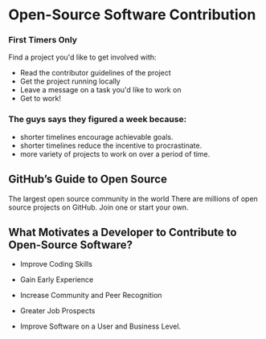 # Open-Source Software Contribution

### First Timers Only

Find a project you'd like to get involved with:

+ Read the contributor guidelines of the project
+ Get the project running locally
+ Leave a message on a task you'd like to work on
+ Get to work!


### The guys says they figured a week because:

+ shorter timelines encourage achievable goals.
+ shorter timelines reduce the incentive to procrastinate.
+ more variety of projects to work on over a period of time.


## GitHub’s Guide to Open Source

The largest open source community in the world
There are millions of open source projects on GitHub. Join one or start your own.

## What Motivates a Developer to Contribute to Open-Source Software?

+ Improve Coding Skills

+ Gain Early Experience

+ Increase Community and Peer Recognition

+ Greater Job Prospects

+ Improve Software on a User and Business Level.
